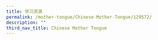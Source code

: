 ```yaml
---
title: 学习资源
permalink: /mother-tongue/Chinese-Mother-Tongue/129572/
description: ""
third_nav_title: Chinese Mother Tongue
---
```

